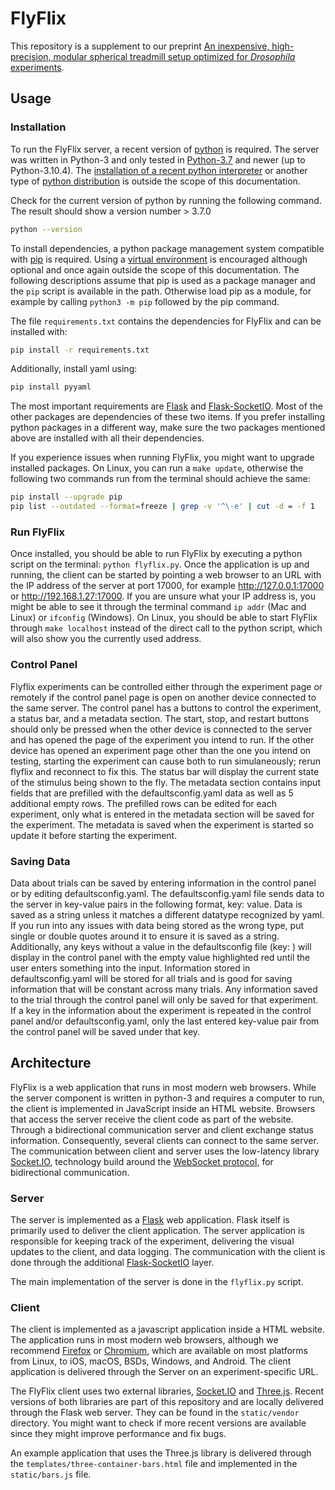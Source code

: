 # FlyFlix

This repository is a supplement to our preprint [An inexpensive, high-precision, modular spherical treadmill setup optimized for *Drosophila* experiments](https://doi.org/10.1101/2021.04.29.442008).

## Usage

### Installation

To run the FlyFlix server, a recent version of [python](https://www.python.org/) is required. The server was written in Python-3 and only tested in [Python-3.7](https://devguide.python.org/#status-of-python-branches) and newer (up to Python-3.10.4). The [installation of a recent python interpreter](https://wiki.python.org/moin/BeginnersGuide/Download) or another type of [python distribution](https://www.anaconda.com/products/individual) is outside the scope of this documentation.

Check for the current version of python by running the following command. The result should show a version number > 3.7.0

```sh
python --version
```

To install dependencies, a python package management system compatible with [pip](https://pip.pypa.io/en/stable/) is required. Using a [virtual environment](https://packaging.python.org/guides/installing-using-pip-and-virtual-environments/#creating-a-virtual-environment) is encouraged although optional and once again outside the scope of this documentation. The following descriptions assume that pip is used as a package manager and the `pip` script is available in the path. Otherwise load pip as a module, for example by calling `python3 -m pip` followed by the pip command.

The file `requirements.txt` contains the dependencies for FlyFlix and can be installed with:

```sh
pip install -r requirements.txt
```

Additionally, install yaml using:

```sh
pip install pyyaml
```

The most important requirements are [Flask](https://pypi.org/project/Flask/) and [Flask-SocketIO](https://pypi.org/project/Flask-SocketIO/). Most of the other packages are dependencies of these two items. If you prefer installing python packages in a different way, make sure the two packages mentioned above are installed with all their dependencies.

If you experience issues when running FlyFlix, you might want to upgrade installed packages. On Linux, you can run a `make update`, otherwise the following two commands run from the terminal should achieve the same:

```sh
pip install --upgrade pip
pip list --outdated --format=freeze | grep -v '^\-e' | cut -d = -f 1  | xargs -n1 pip install -U
```

### Run FlyFlix

Once installed, you should be able to run FlyFlix by executing a python script on the terminal: `python flyflix.py`. Once the application is up and running, the client can be started by pointing a web browser to an URL with the IP address of the server at port 17000, for example <http://127.0.0.1:17000> or <http://192.168.1.27:17000>. If you are unsure what your IP address is, you might be able to see it through the terminal command `ip addr` (Mac and Linux) or `ifconfig` (Windows). On Linux, you should be able to start FlyFlix through `make localhost` instead of the direct call to the python script, which will also show you the currently used address.

### Control Panel
Flyflix experiments can be controlled either through the experiment page or remotely if the control panel page is open on another device connected to the same server. The control panel has a buttons to control the experiment, a status bar, and a metadata section. The start, stop, and restart buttons should only be pressed when the other device is connected to the server and has opened the page of the experiment you intend to run. If the other device has opened an experiment page other than the one you intend on testing, starting the experiment can cause both to run simulaneously; rerun flyflix and reconnect to fix this. The status bar will display the current state of the stimulus being shown to the fly. The metadata section contains input fields that are prefilled with the defaultsconfig.yaml data as well as 5 additional empty rows. The prefilled rows can be edited for each experiment, only what is entered in the metadata section will be saved for the experiment. The metadata is saved when the experiment is started so update it before starting the experiment.

### Saving Data

Data about trials can be saved by entering information in the control panel or by editing defaultsconfig.yaml. The defaultsconfig.yaml file sends data to the server in key-value pairs in the following format, key: value. Data is saved as a string unless it matches a different datatype recognized by yaml. If you run into any issues with data being stored as the wrong type, put single or double quotes around it to ensure it is saved as a string. Additionally, any keys without a value in the defaultsconfig file (key: ) will display in the control panel with the empty value highlighted red until the user enters something into the input. Information stored in defaultsconfig.yaml will be stored for all trials and is good for saving information that will be constant across many trials. Any information saved to the trial through the control panel will only be saved for that experiment. If a key in the information about the experiment is repeated in the control panel and/or defaultsconfig.yaml, only the last entered key-value pair from the control panel will be saved under that key.


## Architecture

FlyFlix is a web application that runs in most modern web browsers. While the server component is written in python-3 and requires a computer to run, the client is implemented in JavaScript inside an HTML website. Browsers that access the server receive the client code as part of the website. Through a bidirectional communication server and client exchange status information. Consequently, several clients can connect to the same server. The communication between client and server uses the low-latency library [Socket.IO](https://socket.io/), technology build around the [WebSocket protocol](https://en.wikipedia.org/wiki/WebSocket), for bidirectional communication.

### Server

The server is implemented as a [Flask](https://flask.palletsprojects.com) web application. Flask itself is primarily used to deliver the client application. The server application is responsible for keeping track of the experiment, delivering the visual updates to the client, and data logging. The communication with the client is done through the additional [Flask-SocketIO](https://flask-socketio.readthedocs.io) layer.

The main implementation of the server is done in the `flyflix.py` script.

### Client

The client is implemented as a javascript application inside a HTML website. The application runs in most modern web browsers, although we recommend [Firefox](https://en.wikipedia.org/wiki/Firefox) or [Chromium](https://en.wikipedia.org/wiki/Chromium_(web_browser)), which are available on most platforms from Linux, to iOS, macOS, BSDs, Windows, and Android. The client application is delivered through the Server on an experiment-specific URL.

The FlyFlix client uses two external libraries, [Socket.IO](https://socket.io/) and [Three.js](https://threejs.org/). Recent versions of both libraries are part of this repository and are locally delivered through the Flask web server. They can be found in the `static/vendor` directory. You might want to check if more recent versions are available since they might improve performance and fix bugs.

An example application that uses the Three.js library is delivered through the `templates/three-container-bars.html` file and implemented in the `static/bars.js` file.